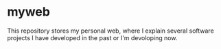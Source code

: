 # myweb
This repository stores my personal web, where I explain several software projects I have developed in the past or I'm devoloping now.
